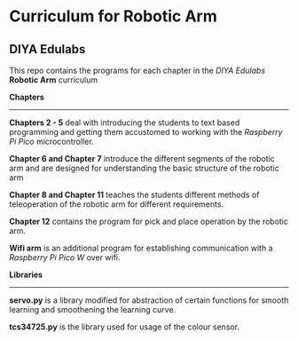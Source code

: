 Curriculum for  Robotic Arm
==========
DIYA Edulabs
----------
This repo contains the programs for each chapter in the *DIYA Edulabs* **Robotic Arm** curriculum

**Chapters**
______

**Chapters 2 - 5** deal with introducing the students to text based programming and getting them accustomed to working with the *Raspberry Pi Pico* microcontroller.

**Chapter 6 and Chapter 7** introduce the different segments of the robotic arm and are designed for understanding the basic structure of the robotic arm

**Chapter 8 and Chapter 11** teaches the students different methods of teleoperation of the robotic arm for different requirements.

**Chapter 12** contains the program for pick and place operation by the robotic arm.

**Wifi arm** is an additional program for establishing communication with a *Raspberry Pi Pico W* over wifi.

**Libraries**
____
**servo.py** is a library modified for abstraction of certain functions for smooth learning and smoothening the learning curve.

**tcs34725.py** is the library used for usage of the colour sensor.




